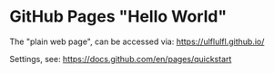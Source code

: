 # GitHub Pages "Hello World"

The "plain web page", can be accessed via: https://ulflulfl.github.io/

Settings, see: https://docs.github.com/en/pages/quickstart
